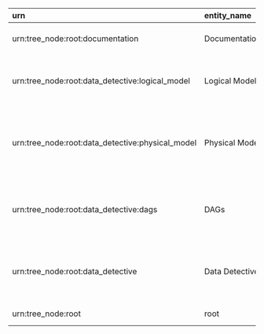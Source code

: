| urn                                              | entity_name    | loaded_by        | entity_type   | json_data                                                                     | entity_name_short   | search_data                                                     |
|:-------------------------------------------------|:---------------|:-----------------|:--------------|:------------------------------------------------------------------------------|:--------------------|:----------------------------------------------------------------|
| urn:tree_node:root:documentation                 | Documentation  | dd_load_dds_root | TREE_NODE     | {'info': 'Документация сервиса\n'}                                            |                     | urn:tree_node:root:documentation documentation                  |
| urn:tree_node:root:data_detective:logical_model  | Logical Model  | dd_load_dds_root | TREE_NODE     | {'info': 'Описание таблиц в сервисе Data Detective\n'}                        |                     | urn:tree_node:root:data_detective:logical_model logical model   |
| urn:tree_node:root:data_detective:physical_model | Physical Model | dd_load_dds_root | TREE_NODE     | {'info': 'Раздел содержит техническую информацию по таблицам Data Detective'} |                     | urn:tree_node:root:data_detective:physical_model physical model |
| urn:tree_node:root:data_detective:dags           | DAGs           | dd_load_dds_root | TREE_NODE     | {'info': 'Раздел содержит информацию по всем ETL процессам Data Platform'}    |                     | urn:tree_node:root:data_detective:dags dags                     |
| urn:tree_node:root:data_detective                | Data Detective | dd_load_dds_root | TREE_NODE     | {'info': 'Раздел содержит всю доступную информацию по Data Detective\n'}      |                     | urn:tree_node:root:data_detective data detective                |
| urn:tree_node:root                               | root           | dd_load_dds_root | TREE_NODE     | {'info': 'The root entity'}                                                   |                     | urn:tree_node:root root                                         |